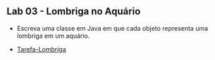 ## Lab 03 - Lombriga no Aquário
 * Escreva uma classe em Java em que cada objeto representa uma lombriga em um aquário.
 
 * [Tarefa-Lombriga](https://github.com/TheDeas343/MC322/tree/main/lab03/scr/pt/c02oo/s02classe/s03lombriga) 
